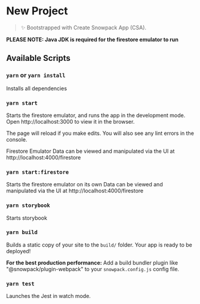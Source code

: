 # New Project

> ✨ Bootstrapped with Create Snowpack App (CSA).

**PLEASE NOTE: Java JDK is required for the firestore emulator to run**

## Available Scripts

### `yarn` or `yarn install`

Installs all dependencies

### `yarn start`

Starts the firestore emulator, and runs the app in the development mode.
Open http://localhost:3000 to view it in the browser.

The page will reload if you make edits.
You will also see any lint errors in the console.

Firestore Emulator Data can be viewed and manipulated via the UI at http://localhost:4000/firestore

### `yarn start:firestore`

Starts the firestore emulator on its own
Data can be viewed and manipulated via the UI at http://localhost:4000/firestore

### `yarn storybook`

Starts storybook

### `yarn build`

Builds a static copy of your site to the `build/` folder.
Your app is ready to be deployed!

**For the best production performance:** Add a build bundler plugin like "@snowpack/plugin-webpack" to your `snowpack.config.js` config file.

### `yarn test`

Launches the Jest in watch mode.
